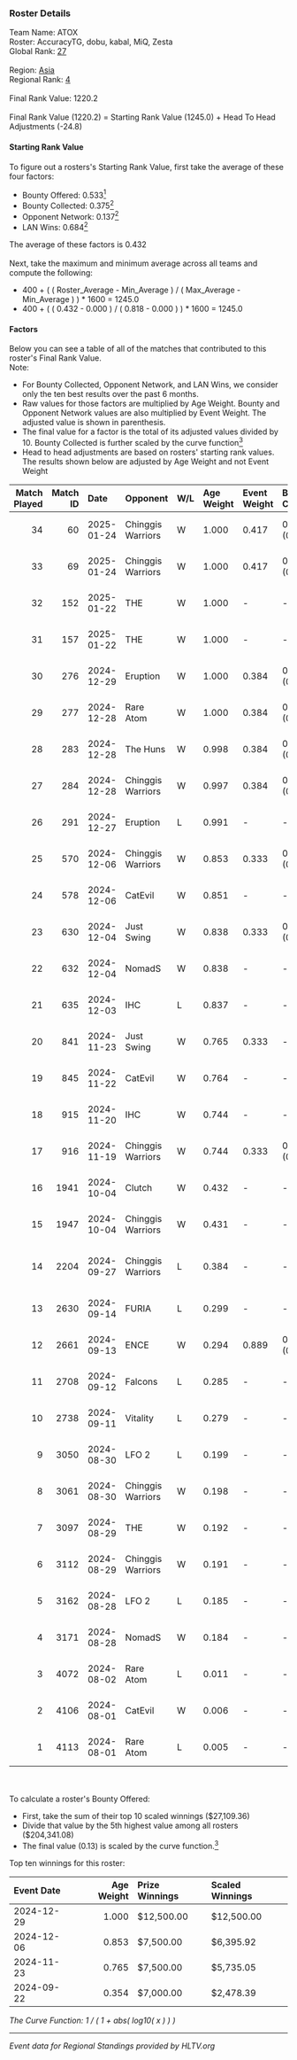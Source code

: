 ### Roster Details<br />
Team Name: ATOX<br />
Roster: AccuracyTG, dobu, kabal, MiQ, Zesta<br />
Global Rank: [27](../../standings_global_2025_01_27.md)<br />
<br />
Region: [Asia]( ../../standings_asia_2025_01_27.md)<br />
Regional Rank: [4]( ../../standings_asia_2025_01_27.md)<br />
<br />
Final Rank Value:  1220.2<br />
<br />
Final Rank Value (1220.2) = Starting Rank Value (1245.0) + Head To Head Adjustments (-24.8)<br />

#### Starting Rank Value<br />
To figure out a rosters's Starting Rank Value, first take the average of these four factors:<br />
- Bounty Offered: 0.533[<sup>1</sup>](#table2)
- Bounty Collected: 0.375[<sup>2</sup>](#table1)
- Opponent Network: 0.137[<sup>2</sup>](#table1)
- LAN Wins: 0.684[<sup>2</sup>](#table1)

The average of these factors is 0.432<br />
<br />
Next, take the maximum and minimum average across all teams and compute the following:<br />
- 400 + ( ( Roster_Average - Min_Average ) / ( Max_Average - Min_Average ) ) * 1600 = 1245.0
- 400 + ( ( 0.432 - 0.000 ) / ( 0.818 - 0.000 ) ) * 1600 = 1245.0


#### Factors<br />
Below you can see a table of all of the matches that contributed to this roster's Final Rank Value.<br />
Note:<br />

- For Bounty Collected, Opponent Network, and LAN Wins, we consider only the ten best results over the past 6 months.
- Raw values for those factors are multiplied by Age Weight. Bounty and Opponent Network values are also multiplied by Event Weight. The adjusted value is shown in parenthesis.
- The final value for a factor is the total of its adjusted values divided by 10. Bounty Collected is further scaled by the curve function[<sup>3</sup>](#curveFunction)
- Head to head adjustments are based on rosters' starting rank values. The results shown below are adjusted by Age Weight and not Event Weight
<span id="table1"></span><br />


| Match Played | Match ID | Date       | Opponent          | W/L | Age Weight | Event Weight | Bounty Collected | Opponent Network | LAN Wins  | H2H Adj. | Roster                               |
| -: | -: | :- | :- | :- | :- | :- | :- | :- | :- | -: | :- |
|           34 |       60 | 2025-01-24 | Chinggis Warriors | W   | 1.000      | 0.417        | 0.040 (0.017)    | 0.428 (0.179)    | 0 (0.000) |     3.46 | AccuracyTG, dobu, kabal, MiQ, Zesta  |
|           33 |       69 | 2025-01-24 | Chinggis Warriors | W   | 1.000      | 0.417        | 0.040 (0.017)    | 0.428 (0.179)    | 0 (0.000) |     3.58 | AccuracyTG, dobu, kabal, MiQ, Zesta  |
|           32 |      152 | 2025-01-22 | THE               | W   | 1.000      | -            | -                | -                | 0 (0.000) |     0.63 | AccuracyTG, dobu, kabal, MiQ, Zesta  |
|           31 |      157 | 2025-01-22 | THE               | W   | 1.000      | -            | -                | -                | -         |     0.64 | AccuracyTG, dobu, kabal, MiQ, Zesta  |
|           30 |      276 | 2024-12-29 | Eruption          | W   | 1.000      | 0.384        | 0.029 (0.011)    | -                | 1 (1.000) |     7.70 | AccuracyTG, dobu, kabal, MiQ, Zesta  |
|           29 |      277 | 2024-12-28 | Rare Atom         | W   | 1.000      | 0.384        | 0.060 (0.023)    | 0.424 (0.163)    | 1 (1.000) |     7.51 | AccuracyTG, dobu, kabal, MiQ, Zesta  |
|           28 |      283 | 2024-12-28 | The Huns          | W   | 0.998      | 0.384        | 0.057 (0.022)    | 0.569 (0.218)    | 1 (0.998) |     7.75 | AccuracyTG, dobu, kabal, MiQ, Zesta  |
|           27 |      284 | 2024-12-28 | Chinggis Warriors | W   | 0.997      | 0.384        | 0.040 (0.015)    | 0.428 (0.164)    | 1 (0.997) |     4.06 | AccuracyTG, dobu, kabal, MiQ, Zesta  |
|           26 |      291 | 2024-12-27 | Eruption          | L   | 0.991      | -            | -                | -                | -         |   -24.02 | AccuracyTG, dobu, kabal, MiQ, Zesta  |
|           25 |      570 | 2024-12-06 | Chinggis Warriors | W   | 0.853      | 0.333        | 0.040 (0.011)    | 0.428 (0.122)    | -         |     3.36 | AccuracyTG, dobu, kabal, MiQ, Zesta  |
|           24 |      578 | 2024-12-06 | CatEvil           | W   | 0.851      | -            | -                | -                | -         |     0.96 | AccuracyTG, dobu, kabal, MiQ, Zesta  |
|           23 |      630 | 2024-12-04 | Just Swing        | W   | 0.838      | 0.333        | 0.009 (0.003)    | 0.295 (0.082)    | -         |     1.95 | AccuracyTG, dobu, kabal, MiQ, Zesta  |
|           22 |      632 | 2024-12-04 | NomadS            | W   | 0.838      | -            | -                | -                | -         |     0.62 | AccuracyTG, dobu, kabal, MiQ, Zesta  |
|           21 |      635 | 2024-12-03 | IHC               | L   | 0.837      | -            | -                | -                | -         |   -24.71 | AccuracyTG, dobu, kabal, MiQ, Zesta  |
|           20 |      841 | 2024-11-23 | Just Swing        | W   | 0.765      | 0.333        | -                | 0.295 (0.075)    | -         |     1.67 | AccuracyTG, dobu, kabal, MiQ, Zesta  |
|           19 |      845 | 2024-11-22 | CatEvil           | W   | 0.764      | -            | -                | -                | -         |     0.64 | AccuracyTG, dobu, kabal, MiQ, Zesta  |
|           18 |      915 | 2024-11-20 | IHC               | W   | 0.744      | -            | -                | -                | -         |     1.28 | AccuracyTG, dobu, kabal, MiQ, Zesta  |
|           17 |      916 | 2024-11-19 | Chinggis Warriors | W   | 0.744      | 0.333        | 0.040 (0.010)    | 0.428 (0.106)    | -         |     3.36 | AccuracyTG, dobu, kabal, MiQ, Zesta  |
|           16 |     1941 | 2024-10-04 | Clutch            | W   | 0.432      | -            | -                | -                | 1 (0.432) |     0.36 | cool4st, dobu, kabal, MiQ, yAmi      |
|           15 |     1947 | 2024-10-04 | Chinggis Warriors | W   | 0.431      | -            | -                | -                | 1 (0.431) |     2.36 | cool4st, dobu, kabal, MiQ, yAmi      |
|           14 |     2204 | 2024-09-27 | Chinggis Warriors | L   | 0.384      | -            | -                | -                | -         |   -11.59 | dobu, FlyNN, kabal, MiQ, yAmi        |
|           13 |     2630 | 2024-09-14 | FURIA             | L   | 0.299      | -            | -                | -                | -         |    -1.31 | Annihilation, dobu, kabal, MiQ, yAmi |
|           12 |     2661 | 2024-09-13 | ENCE              | W   | 0.294      | 0.889        | 0.331 (0.086)    | 0.324 (0.085)    | 1 (0.294) |     3.42 | Annihilation, dobu, kabal, MiQ, yAmi |
|           11 |     2708 | 2024-09-12 | Falcons           | L   | 0.285      | -            | -                | -                | -         |    -7.49 | Annihilation, dobu, kabal, MiQ, yAmi |
|           10 |     2738 | 2024-09-11 | Vitality          | L   | 0.279      | -            | -                | -                | -         |    -0.51 | Annihilation, dobu, kabal, MiQ, yAmi |
|            9 |     3050 | 2024-08-30 | LFO 2             | L   | 0.199      | -            | -                | -                | -         |    -5.87 | Annihilation, dobu, kabal, MiQ, yAmi |
|            8 |     3061 | 2024-08-30 | Chinggis Warriors | W   | 0.198      | -            | -                | -                | -         |     0.24 | Annihilation, dobu, kabal, MiQ, yAmi |
|            7 |     3097 | 2024-08-29 | THE               | W   | 0.192      | -            | -                | -                | -         |     0.10 | Annihilation, dobu, kabal, MiQ, yAmi |
|            6 |     3112 | 2024-08-29 | Chinggis Warriors | W   | 0.191      | -            | -                | -                | -         |     0.90 | Annihilation, dobu, kabal, MiQ, yAmi |
|            5 |     3162 | 2024-08-28 | LFO 2             | L   | 0.185      | -            | -                | -                | -         |    -5.47 | Annihilation, dobu, kabal, MiQ, yAmi |
|            4 |     3171 | 2024-08-28 | NomadS            | W   | 0.184      | -            | -                | -                | -         |     0.05 | Annihilation, dobu, kabal, MiQ, yAmi |
|            3 |     4072 | 2024-08-02 | Rare Atom         | L   | 0.011      | -            | -                | -                | -         |    -0.28 | Annihilation, dobu, kabal, MiQ, yAmi |
|            2 |     4106 | 2024-08-01 | CatEvil           | W   | 0.006      | -            | -                | -                | -         |     0.00 | Annihilation, dobu, kabal, MiQ, yAmi |
|            1 |     4113 | 2024-08-01 | Rare Atom         | L   | 0.005      | -            | -                | -                | -         |    -0.12 | Annihilation, dobu, kabal, MiQ, yAmi |

<br />
<span id="table2"></span><br />
To calculate a roster's Bounty Offered:<br />

- First, take the sum of their top 10 scaled winnings ($27,109.36)
- Divide that value by the 5th highest value among all rosters ($204,341.08)
- The final value (0.13) is scaled by the curve function.[<sup>3</sup>](#curveFunction)

Top ten winnings for this roster:<br />

| Event Date | Age Weight | Prize Winnings | Scaled Winnings |
| :- | -: | :- | :- |
| 2024-12-29 |      1.000 | $12,500.00     | $12,500.00      |
| 2024-12-06 |      0.853 | $7,500.00      | $6,395.92       |
| 2024-11-23 |      0.765 | $7,500.00      | $5,735.05       |
| 2024-09-22 |      0.354 | $7,000.00      | $2,478.39       |


<span id="curveFunction"></span>_The Curve Function: 1 / ( 1 + abs( log10( x ) ) )_<br />

---
_Event data for Regional Standings provided by HLTV.org_<br />
